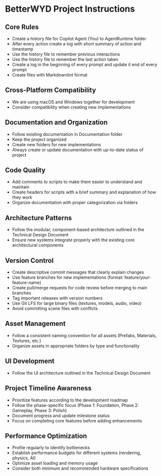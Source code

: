 # BetterWYD Project Instructions

## Core Rules

- Create a history file for Copilot Agent (You) to AgentRuntime folder
- After every action create a log with short summary of action and timestamp
- Use the history file to remember previous interactions
- Use the history file to remember the last action taken
- Create a log in the beginning of every prompt and update it end of every prompt
- Create files with Markdownlint format

## Cross-Platform Compatibility

- We are using macOS and Windows together for development
- Consider compatibility when creating new implementations

## Documentation and Organization

- Follow existing documentation in Documentation folder
- Keep the project organized
- Create new folders for new implementations
- Always create or update documentation with up-to-date status of project

## Code Quality

- Add comments to scripts to make them easier to understand and maintain
- Create headers for scripts with a brief summary and explanation of how they work
- Organize documentation with proper categorization via folders

## Architecture Patterns

- Follow the modular, component-based architecture outlined in the Technical Design Document
- Ensure new systems integrate properly with the existing core architectural components

## Version Control

- Create descriptive commit messages that clearly explain changes
- Use feature branches for new implementations (format: feature/your-feature-name)
- Create pull/merge requests for code review before merging to main branches
- Tag important releases with version numbers
- Use Git LFS for large binary files (textures, models, audio, video)
- Avoid committing scene files with conflicts

## Asset Management

- Follow a consistent naming convention for all assets (Prefabs, Materials, Textures, etc.)
- Organize assets in appropriate folders by type and functionality

## UI Development

- Follow the UI architecture outlined in the Technical Design Document

## Project Timeline Awareness

- Prioritize features according to the development roadmap
- Follow the phase-specific focus (Phase 1: Foundation, Phase 2: Gameplay, Phase 3: Polish)
- Document progress and update milestone status
- Focus on completing core features before adding enhancements

## Performance Optimization

- Profile regularly to identify bottlenecks
- Establish performance budgets for different systems (rendering, physics, AI)
- Optimize asset loading and memory usage
- Consider both minimum and recommended hardware specifications
